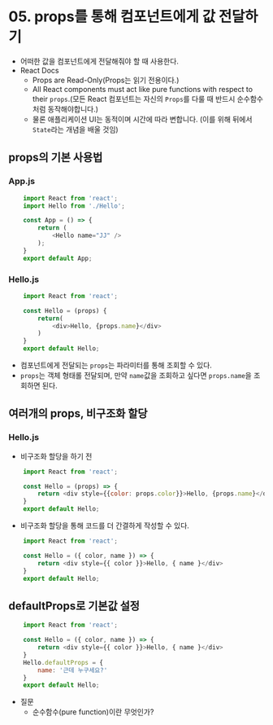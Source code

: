 # 05. props를 통해 컴포넌트에게 값 전달하기
- 어떠한 값을 컴포넌트에게 전달해줘야 할 때 사용한다.
- React Docs
    - Props are Read-Only(Props는 읽기 전용이다.)
    - All React components must act like pure functions with respect to their `props`.(모든 React 컴포넌트는 자신의 `Props`를 다룰 때 반드시 순수함수처럼 동작해야합니다.)
    - 물론 애플리케이션 UI는 동적이며 시간에 따라 변합니다.
    (이를 위해 뒤에서 `State`라는 개념을 배울 것임)
## props의 기본 사용법
### App.js
```JavaScript
    import React from 'react';
    import Hello from './Hello';

    const App = () => {
        return (
            <Hello name="JJ" />
        );
    }
    export default App;
```
### Hello.js
```JavaScript
    import React from 'react';

    const Hello = (props) {
        return(
            <div>Hello, {props.name}</div>
        )
    }
    export default Hello;
```
- 컴포넌트에게 전달되는 `props`는 파라미터를 통해 조회할 수 있다.
- `props`는 객체 형태롤 전달되며, 만약 `name`값을 조회하고 싶다면 `props.name`을 조회하면 된다.

## 여러개의 props, 비구조화 할당
### Hello.js
- 비구조화 할당을 하기 전
```JavaScript
    import React from 'react';

    const Hello = (props) => {
        return <div style={{color: props.color}}>Hello, {props.name}</div>
    }
    export default Hello;
```
- 비구조화 할당을 통해 코드를 더 간결하게 작성할 수 있다.
```JavaScript
    import React from 'react';

    const Hello = ({ color, name }) => {
        return <div style={{ color }}>Hello, { name }</div>
    }
    export default Hello;
```
## defaultProps로 기본값 설정
```JavaScript
    import React from 'react';

    const Hello = ({ color, name }) => {
        return <div style={{ color }}>Hello, { name }</div>
    }
    Hello.defaultProps = {
        name: '근데 누구세요?'
    }
    export default Hello;
```

- 질문
    - 순수함수(pure function)이란 무엇인가?
